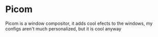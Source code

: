 # Picom

Picom is a window compositor, it adds cool efects to the windows, my configs
aren't much personalized, but it is cool anyway
